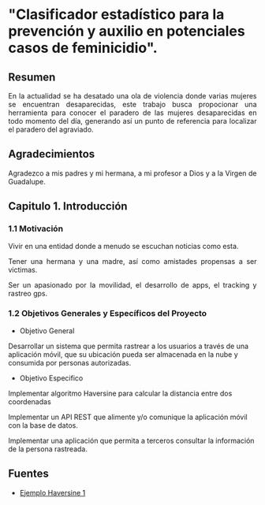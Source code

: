 "Clasificador estadístico para la prevención y auxilio en potenciales casos de feminicidio".
=========

## Resumen

<p align="justify">
	En la actualidad se ha desatado una ola de violencia donde varias mujeres se encuentran desaparecidas, este trabajo busca propocionar una herramienta para conocer el paradero de las mujeres desaparecidas en todo momento del día, generando así un punto de referencia para
localizar el paradero del agraviado.
</p>


## Agradecimientos

<p align="justify">
	Agradezco a mis padres y mi hermana, a mi profesor a Dios y a la Virgen de Guadalupe.
</p>

## Capitulo 1. Introducción

### 1.1 Motivación

<p align="justify">
	Vivir en una entidad donde a menudo se escuchan noticias como esta.
</p>

<p align="justify">
	Tener una hermana y una madre, así como amistades propensas a ser victimas.
</p>

<p align="justify">
	Ser un apasionado por la movilidad, el desarrollo de apps, el tracking y rastreo gps.
</p>

### 1.2 Objetivos Generales y Específicos del Proyecto

* Objetivo General

Desarrollar un sistema que permita rastrear a los usuarios a través de una aplicación móvil, que su ubicación pueda ser almacenada en la nube y consumida por personas autorizadas.

* Objetivo Especifico

Implementar algoritmo Haversine para calcular la distancia entre dos coordenadas

Implementar un API REST que alimente y/o comunique la aplicación móvil con la base de datos.

Implementar una aplicación que permita a terceros consultar la información de la persona rastreada.

## Fuentes

* <a href="https://www.genbetadev.com/cnet/como-calcular-la-distancia-entre-dos-puntos-geograficos-en-c-formula-de-haversine">Ejemplo Haversine 1</a>

